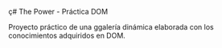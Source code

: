 
ç# The Power - Práctica DOM

 Proyecto práctico de una ggalería dinámica elaborada con los conocimientos adquiridos en DOM.
